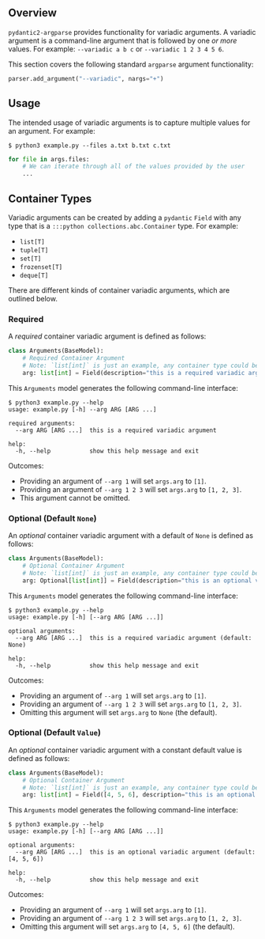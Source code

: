 ## Overview
`pydantic2-argparse` provides functionality for variadic arguments. A variadic
argument is a command-line argument that is followed by one *or more* values.
For example: `--variadic a b c` or `--variadic 1 2 3 4 5 6`.

This section covers the following standard `argparse` argument functionality:

```python
parser.add_argument("--variadic", nargs="+")
```

## Usage
The intended usage of variadic arguments is to capture multiple values for an
argument. For example:

```console
$ python3 example.py --files a.txt b.txt c.txt
```

```python
for file in args.files:
    # We can iterate through all of the values provided by the user
    ...
```

## Container Types
Variadic arguments can be created by adding a `pydantic` `Field` with any
type that is a `:::python collections.abc.Container` type. For example:

* `list[T]`
* `tuple[T]`
* `set[T]`
* `frozenset[T]`
* `deque[T]`

There are different kinds of container variadic arguments, which are outlined
below.

### Required
A *required* container variadic argument is defined as follows:

```python
class Arguments(BaseModel):
    # Required Container Argument
    # Note: `list[int]` is just an example, any container type could be used
    arg: list[int] = Field(description="this is a required variadic argument")
```

This `Arguments` model generates the following command-line interface:

```console
$ python3 example.py --help
usage: example.py [-h] --arg ARG [ARG ...]

required arguments:
  --arg ARG [ARG ...]  this is a required variadic argument

help:
  -h, --help           show this help message and exit
```

Outcomes:

* Providing an argument of `--arg 1` will set `args.arg` to `[1]`.
* Providing an argument of `--arg 1 2 3` will set `args.arg` to `[1, 2, 3]`.
* This argument cannot be omitted.

### Optional (Default `None`)
An *optional* container variadic argument with a default of `None` is defined
as follows:

```python
class Arguments(BaseModel):
    # Optional Container Argument
    # Note: `list[int]` is just an example, any container type could be used
    arg: Optional[list[int]] = Field(description="this is an optional variadic argument")
```

This `Arguments` model generates the following command-line interface:

```console
$ python3 example.py --help
usage: example.py [-h] [--arg ARG [ARG ...]]

optional arguments:
  --arg ARG [ARG ...]  this is a required variadic argument (default: None)

help:
  -h, --help           show this help message and exit
```

Outcomes:

* Providing an argument of `--arg 1` will set `args.arg` to `[1]`.
* Providing an argument of `--arg 1 2 3` will set `args.arg` to `[1, 2, 3]`.
* Omitting this argument will set `args.arg` to `None` (the default).

### Optional (Default `Value`)
An *optional* container variadic argument with a constant default value is
defined as follows:

```python
class Arguments(BaseModel):
    # Optional Container Argument
    # Note: `list[int]` is just an example, any container type could be used
    arg: list[int] = Field([4, 5, 6], description="this is an optional variadic argument")
```

This `Arguments` model generates the following command-line interface:

```console
$ python3 example.py --help
usage: example.py [-h] [--arg ARG [ARG ...]]

optional arguments:
  --arg ARG [ARG ...]  this is an optional variadic argument (default: [4, 5, 6])

help:
  -h, --help           show this help message and exit
```

Outcomes:

* Providing an argument of `--arg 1` will set `args.arg` to `[1]`.
* Providing an argument of `--arg 1 2 3` will set `args.arg` to `[1, 2, 3]`.
* Omitting this argument will set `args.arg` to `[4, 5, 6]` (the default).

